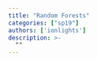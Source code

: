 ```yaml
---
title: "Random Forests"
categories: ["sp19"]
authors: ['ionlights']
description: >-
  ""
---
```


 


